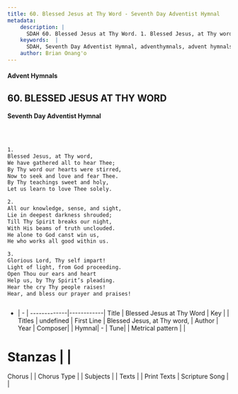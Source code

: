 ```yaml
---
title: 60. Blessed Jesus at Thy Word - Seventh Day Adventist Hymnal
metadata:
    description: |
      SDAH 60. Blessed Jesus at Thy Word. 1. Blessed Jesus, at Thy word, We have gathered all to hear Thee; By Thy word our hearts were stirred, Now to seek and love and fear Thee. By Thy teachings sweet and holy, Let us learn to love Thee solely.
    keywords:  |
      SDAH, Seventh Day Adventist Hymnal, adventhymnals, advent hymnals, Blessed Jesus at Thy Word, Blessed Jesus, at Thy word, 
    author: Brian Onang'o
---
```


#### Advent Hymnals
## 60. BLESSED JESUS AT THY WORD
#### Seventh Day Adventist Hymnal

```txt



1.
Blessed Jesus, at Thy word,
We have gathered all to hear Thee;
By Thy word our hearts were stirred,
Now to seek and love and fear Thee.
By Thy teachings sweet and holy,
Let us learn to love Thee solely.

2.
All our knowledge, sense, and sight,
Lie in deepest darkness shrouded;
Till Thy Spirit breaks our night,
With His beams of truth unclouded.
He alone to God canst win us,
He who works all good within us.

3.
Glorious Lord, Thy self impart!
Light of light, from God proceeding.
Open Thou our ears and heart
Help us, by Thy Spirit’s pleading.
Hear the cry Thy people raises!
Hear, and bless our prayer and praises!



```

- |   -  |
-------------|------------|
Title | Blessed Jesus at Thy Word |
Key |  |
Titles | undefined |
First Line | Blessed Jesus, at Thy word, |
Author | 
Year | 
Composer|  |
Hymnal|  - |
Tune|  |
Metrical pattern | |
# Stanzas |  |
Chorus |  |
Chorus Type |  |
Subjects |  |
Texts |  |
Print Texts | 
Scripture Song |  |
  
